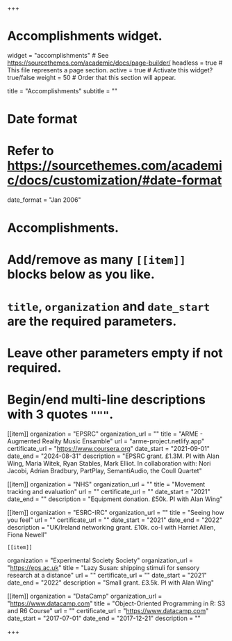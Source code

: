 +++
# Accomplishments widget.
widget = "accomplishments"  # See https://sourcethemes.com/academic/docs/page-builder/
headless = true  # This file represents a page section.
active = true  # Activate this widget? true/false
weight = 50  # Order that this section will appear.

title = "Accomplish&shy;ments"
subtitle = ""

# Date format
#   Refer to https://sourcethemes.com/academic/docs/customization/#date-format
date_format = "Jan 2006"

# Accomplishments.
#   Add/remove as many `[[item]]` blocks below as you like.
#   `title`, `organization` and `date_start` are the required parameters.
#   Leave other parameters empty if not required.
#   Begin/end multi-line descriptions with 3 quotes `"""`.

[[item]]
  organization = "EPSRC"
  organization_url = ""
  title = "ARME - Augmented Reality Music Ensamble"
  url = "arme-project.netlify.app"
  certificate_url = "https://www.coursera.org"
  date_start = "2021-09-01"
  date_end = "2024-08-31"
  description = "EPSRC grant. £1.3M. PI with Alan Wing, Maria Witek, Ryan Stables, Mark Elliot. In collaboration with: Nori Jacobi, Adrian Bradbury, PartPlay, SemantiAudio, the Coull Quartet"

[[item]]
  organization = "NHS"
  organization_url = ""
  title = "Movement tracking and evaluation"
  url = ""
  certificate_url = ""
  date_start = "2021"
  date_end = ""
  description = "Equipment donation. £50k. PI with Alan Wing"
  
  
  [[item]]
  organization = "ESRC-IRC"
  organization_url = ""
  title = "Seeing how you feel"
  url = ""
  certificate_url = ""
  date_start = "2021"
  date_end = "2022"
  description = "UK/Ireland networking grant. £10k. co-I with Harriet Allen, Fiona Newell"
  
  
    [[item]]
  organization = "Experimental Society Society"
  organization_url = "https://eps.ac.uk"
  title = "Lazy Susan: shipping stimuli for sensory research at a distance"
  url = ""
  certificate_url = ""
  date_start = "2021"
  date_end = "2022"
  description = "Small grant. £3.5k. PI with Alan Wing"
  
  
[[item]]
  organization = "DataCamp"
  organization_url = "https://www.datacamp.com"
  title = "Object-Oriented Programming in R: S3 and R6 Course"
  url = ""
  certificate_url = "https://www.datacamp.com"
  date_start = "2017-07-01"
  date_end = "2017-12-21"
  description = ""

+++
